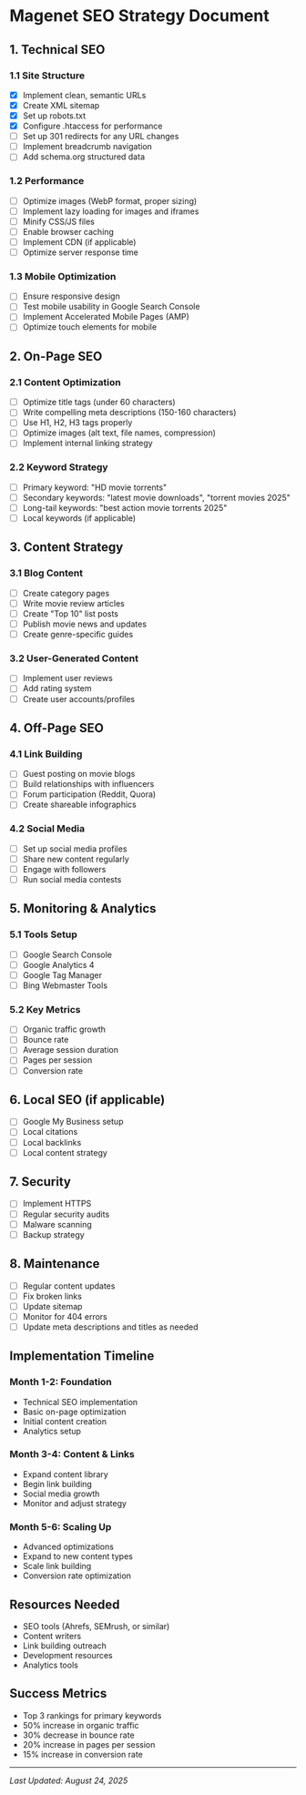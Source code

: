 # Magenet SEO Strategy Document

## 1. Technical SEO

### 1.1 Site Structure
- [x] Implement clean, semantic URLs
- [x] Create XML sitemap
- [x] Set up robots.txt
- [x] Configure .htaccess for performance
- [ ] Set up 301 redirects for any URL changes
- [ ] Implement breadcrumb navigation
- [ ] Add schema.org structured data

### 1.2 Performance
- [ ] Optimize images (WebP format, proper sizing)
- [ ] Implement lazy loading for images and iframes
- [ ] Minify CSS/JS files
- [ ] Enable browser caching
- [ ] Implement CDN (if applicable)
- [ ] Optimize server response time

### 1.3 Mobile Optimization
- [ ] Ensure responsive design
- [ ] Test mobile usability in Google Search Console
- [ ] Implement Accelerated Mobile Pages (AMP)
- [ ] Optimize touch elements for mobile

## 2. On-Page SEO

### 2.1 Content Optimization
- [ ] Optimize title tags (under 60 characters)
- [ ] Write compelling meta descriptions (150-160 characters)
- [ ] Use H1, H2, H3 tags properly
- [ ] Optimize images (alt text, file names, compression)
- [ ] Implement internal linking strategy

### 2.2 Keyword Strategy
- [ ] Primary keyword: "HD movie torrents"
- [ ] Secondary keywords: "latest movie downloads", "torrent movies 2025"
- [ ] Long-tail keywords: "best action movie torrents 2025"
- [ ] Local keywords (if applicable)

## 3. Content Strategy

### 3.1 Blog Content
- [ ] Create category pages
- [ ] Write movie review articles
- [ ] Create "Top 10" list posts
- [ ] Publish movie news and updates
- [ ] Create genre-specific guides

### 3.2 User-Generated Content
- [ ] Implement user reviews
- [ ] Add rating system
- [ ] Create user accounts/profiles

## 4. Off-Page SEO

### 4.1 Link Building
- [ ] Guest posting on movie blogs
- [ ] Build relationships with influencers
- [ ] Forum participation (Reddit, Quora)
- [ ] Create shareable infographics

### 4.2 Social Media
- [ ] Set up social media profiles
- [ ] Share new content regularly
- [ ] Engage with followers
- [ ] Run social media contests

## 5. Monitoring & Analytics

### 5.1 Tools Setup
- [ ] Google Search Console
- [ ] Google Analytics 4
- [ ] Google Tag Manager
- [ ] Bing Webmaster Tools

### 5.2 Key Metrics
- [ ] Organic traffic growth
- [ ] Bounce rate
- [ ] Average session duration
- [ ] Pages per session
- [ ] Conversion rate

## 6. Local SEO (if applicable)
- [ ] Google My Business setup
- [ ] Local citations
- [ ] Local backlinks
- [ ] Local content strategy

## 7. Security
- [ ] Implement HTTPS
- [ ] Regular security audits
- [ ] Malware scanning
- [ ] Backup strategy

## 8. Maintenance
- [ ] Regular content updates
- [ ] Fix broken links
- [ ] Update sitemap
- [ ] Monitor for 404 errors
- [ ] Update meta descriptions and titles as needed

## Implementation Timeline

### Month 1-2: Foundation
- Technical SEO implementation
- Basic on-page optimization
- Initial content creation
- Analytics setup

### Month 3-4: Content & Links
- Expand content library
- Begin link building
- Social media growth
- Monitor and adjust strategy

### Month 5-6: Scaling Up
- Advanced optimizations
- Expand to new content types
- Scale link building
- Conversion rate optimization

## Resources Needed
- SEO tools (Ahrefs, SEMrush, or similar)
- Content writers
- Link building outreach
- Development resources
- Analytics tools

## Success Metrics
- Top 3 rankings for primary keywords
- 50% increase in organic traffic
- 30% decrease in bounce rate
- 20% increase in pages per session
- 15% increase in conversion rate

---
*Last Updated: August 24, 2025*
